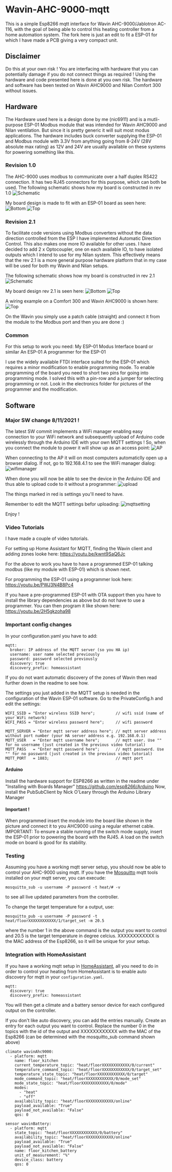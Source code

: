 # Wavin-AHC-9000-mqtt
This is a simple Esp8266 mqtt interface for Wavin AHC-9000/Jablotron AC-116, with the goal of being able to control this heating controller from a home automation system. The fork here is just an edit to fit a ESP-01 for which I have made a PCB giving a very compact unit.

## Disclaimer
Do this at your own risk ! You are interfacing with hardware that you can potentially damage if you do not connect things as required !
Using the hardware and code presented here is done at you own risk. The hardware and software has been tested on Wavin AHC9000 and Nilan Comfort 300 without issues.

## Hardware

The Hardware used here is a design done by me (nic6911) and is a mutli-purpose ESP-01 Modbus module that was intended for Wavin AHC9000 and Nilan ventilation. But since it is pretty generic it will suit most modus applications.
The hardware includes buck converter supplying the ESP-01 and Modbus module with 3.3V from anything going from 8-24V (28V absolute max rating) as 12V and 24V are usually available on these systems for powering something like this.

### Revision 1.0
The AHC-9000 uses modbus to communicate over a half duplex RS422 connection. It has two RJ45 connectors for this purpose, which can both be used. 
The following schematic shows how my board is constructed in rev 1.0
![Schematic](/electronics/schematic.png)


My board design is made to fit with an ESP-01 board as seen here:
![Bottom](/electronics/Bottom.PNG)
![Top](/electronics/Top.PNG)


### Revision 2.1
To facilitate code versions using Modbus converters without the data direction controlled from the ESP I have implemented Automatic Direction Control. This also makes one more IO available for other uses.
I have decided to add 2 x Optocoupler, one on each available IO, to have isolated outputs which I intend to use for my Nilan system.
This effectively means that the rev 2.1 is a more general purpose hardware platform that in my case will be used for both my Wavin and Nilan setups.

The following schematic shows how my board is constructed in rev 2.1
![Schematic](/electronics/Rev2_1/schematic.PNG)

My board design rev 2.1 is seen here:
![Bottom](/electronics/Rev2_1/Bottom.PNG)
![Top](/electronics/Rev2_1/Top.PNG)

A wiring example on a Comfort 300 and Wavin AHC9000 is shown here:
![Top](/electronics/Rev2_1/Connections.png)

On the Wavin you simply use a patch cable (straight) and connect it from the module to the Modbus port and then you are done :)

### Common

For this setup to work you need:
My ESP-01 Modus Interface board or similar
An ESP-01
A programmer for the ESP-01

I use the widely available FTDI interface suited for the ESP-01 which requires a minor modification to enable programming mode. To enable programming of the board you need to short two pins for going into programming mode. I solved this with a pin-row and a jumper for selecting programming or not.
Look in the electronics folder for pictures of the programmer and the modification.

## Software

### Major SW change 8/11/2021 !

The latest SW commit implements a WiFi manager enabling easy connection to your WiFi network and subsequently upload of Arduino code wirelessly through the Arduino IDE with your own MQTT settings ! 
So, when you connect the module to power it will show up as an access point:
![AP](/OTA/AP.png)

When connecting to the AP it will on most computers automaticlly open up a browser dialog. If not, go to 192.168.4.1 to see the WiFi manager dialog:
![wifimanager](/OTA/wifi_setting.png)

When done you will now be able to see the device in the Arduino IDE and thus able to upload code to it without a programmer:
![upload](/OTA/upload.png)

The things marked in red is settings you'll need to have.

Remember to edit the MQTT settings befor uploading:
![mqttsetting](/OTA/mqttsetting.png)

Enjoy !

### Video Tutorials
I have made a couple of video tutorials.

For setting up Home Assistant for MQTT, finding the Wavin client and adding zones looke here:
https://youtu.be/kwnt9SaQ6Jc

For the above to work you have to have a programmed ESP-01 talking modbus (like my module with ESP-01) which is shown next.

For programming the ESP-01 using a programmer look here:
https://youtu.be/PWJ3N4B8Pc4

If you have a pre-programmed ESP-01 with OTA support then you have to install the library dependencies as above but do not have to use a programmer. You can then program it like shown here:
https://youtu.be/2H5gkzoha98

### Important config changes

In your configuration.yaml you have to add:
```
mqtt:
  broker: IP address of the MQTT server (so you HA ip)
  username: user name selected previously
  password: password selected previously
  discovery: true
  discovery_prefix: homeassistant  
```
If you do not want automatic discovery of the zones of Wavin then read further down in the readme to see how.

The settings you just added in the MQTT setup is needed in the configuration of the Wavin ESP-01 software.
Go to the PrivateConfig.h and edit the settings:
```
WIFI_SSID = "Enter wireless SSID here";         // wifi ssid (name of your WiFi network)
WIFI_PASS = "Enter wireless password here";     // wifi password

MQTT_SERVER = "Enter mqtt server address here"; // mqtt server address without port number (your HA server address e.g. 192.168.0.1)
MQTT_USER   = "Enter mqtt username here";       // mqtt user. Use "" for no username (just created in the previous video tutorial)
MQTT_PASS   = "Enter mqtt password here";       // mqtt password. Use "" for no password (just created in the previous video tutorial)
MQTT_PORT   = 1883;                             // mqtt port
```


#### Arduino

Install the hardware support for ESP8266 as written in the readme under "Installing with Boards Manager"
https://github.com/esp8266/Arduino
Now, install the PubSubClient by Nick O'Leary through the Arduino Library Manager

#### Important !

When programmed insert the module into the board like shown in the picture and connect it to you AHC9000 using a regular ethernet cable.
IMPORTANT: To ensure a stable running of the switch mode supply, insert the ESP-01 prior to powering the board with the RJ45. A load on the switch mode on board is good for its stability.


### Testing
Assuming you have a working mqtt server setup, you should now be able to control your AHC-9000 using mqtt. If you have the [Mosquitto](https://mosquitto.org/) mqtt tools installed on your mqtt server, you can execude:
```
mosquitto_sub -u username -P password -t heat/# -v
```
to see all live updated parameters from the controller.

To change the target temperature for a output, use:
```
mosquitto_pub -u username -P password -t heat/floorXXXXXXXXXXXX/1/target_set -m 20.5
```
where the number 1 in the above command is the output you want to control and 20.5 is the target temperature in degree celcius. XXXXXXXXXXXX is the MAC address of the Esp8266, so it will be unique for your setup.

### Integration with HomeAssistant
If you have a working mqtt setup in [HomeAssistant](https://home-assistant.io/), all you need to do in order to control your heating from HomeAssistant is to enable auto discovery for mqtt in your `configuration.yaml`.
```
mqtt:
  discovery: true
  discovery_prefix: homeassistant
```
You will then get a climate and a battery sensor device for each configured output on the controller.

If you don't like auto discovery, you can add the entries manually. Create an entry for each output you want to control. Replace the number 0 in the topics with the id of the output and XXXXXXXXXXXX with the MAC of the Esp8266 (can be determined with the mosquitto_sub command shown above)
```
climate wavinAhc9000:
  - platform: mqtt
    name: floor_kitchen
    current_temperature_topic: "heat/floorXXXXXXXXXXXX/0/current"
    temperature_command_topic: "heat/floorXXXXXXXXXXXX/0/target_set"
    temperature_state_topic: "heat/floorXXXXXXXXXXXX/0/target"
    mode_command_topic: "heat/floorXXXXXXXXXXXX/0/mode_set"
    mode_state_topic: "heat/floorXXXXXXXXXXXX/0/mode"
    modes:
      - "heat"
      - "off"
    availability_topic: "heat/floorXXXXXXXXXXXX/online"
    payload_available: "True"
    payload_not_available: "False"
    qos: 0

sensor wavinBattery:
  - platform: mqtt
    state_topic: "heat/floorXXXXXXXXXXXX/0/battery"
    availability_topic: "heat/floorXXXXXXXXXXXX/online"
    payload_available: "True"
    payload_not_available: "False"
    name: floor_kitchen_battery
    unit_of_measurement: "%"
    device_class: battery
    qos: 0
```
